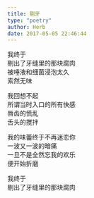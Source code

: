 ```yaml
---  
title: 剔牙  
type: "poetry"  
author: Herb  
date: 2017-05-05 22:46:44  
---  
```

我终于  
剔出了牙缝里的那块腐肉  
被唾液和细菌浸泡太久  
索然无味  

我回想不起  
所谓当时入口的所有快感  
唇齿的慌乱  
舌头的搅拌  

我的味蕾终于不再迷恋你  
一波又一波的暗痛  
一旦不是全然忘我的欢乐  
便开始折磨  

我终于  
剔出了牙缝里的那块腐肉